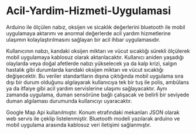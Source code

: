 # Acil-Yardim-Hizmeti-Uygulamasi
Arduino ile ölçülen nabız, oksijen ve sicaklık değerlerini bluetooth ile mobil uygulamaya aktarımı ve anormal değerlerde acil yardım hizmetlerine ulaşımın kolaylaştırılmasını sağlayan bir acil ihbar uygulamasıdır.

Kullanıcının nabzı, kandaki oksijen miktarı ve vücut sıcaklığı sürekli ölçülerek mobil uygulamaya kablosuz olarak aktarılacaktır. Kullanıcı aniden yaşadığı olaylarda veya doğal afetlerde nabzı yükselecek ya da kalp krizi, salgın hastalık gibi durumlarda kandaki oksijen miktarı ve vücut sıcaklığı değişecektir. Bu veriler standartların dışına çıktığında mobil uygulama sıra dışı bir durum olduğunu algılayarak kullanıcıya tek bir tuş ile polis, ambülans ya da itfaiye gibi acil yardım servislerine ulaşımı sağlayacaktır. Aynı zamanda uygulama, duman sensörüne bağlı çalışacak ve belirli bir seviyede duman algılaması durumunda kullanıcıyı uyaracaktır. 

Google Map Api kullanılmıştır.
Konum etrafındaki mekanları JSON olarak web servis ile çeklip listelenmiştir.
Bluetooth modeli yazılarak arduino ve mobil uygulama arasında kablosuz veri iletişimi sağlanmıştır.
